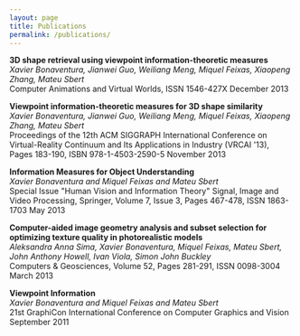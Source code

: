 ```yaml
---
layout: page
title: Publications
permalink: /publications/
---
```


**3D shape retrieval using viewpoint information-theoretic measures**  
*Xavier Bonaventura,  Jianwei Guo, Weiliang Meng, Miquel Feixas, Xiaopeng Zhang, Mateu Sbert*  
Computer Animations and Virtual Worlds, ISSN 1546-427X
December 2013

**Viewpoint information-theoretic measures for 3D shape similarity**  
*Xavier Bonaventura,  Jianwei Guo, Weiliang Meng, Miquel Feixas, Xiaopeng Zhang, Mateu Sbert*  
Proceedings of the 12th ACM SIGGRAPH International Conference on Virtual-Reality Continuum and Its Applications in Industry (VRCAI '13), Pages 183-190, ISBN 978-1-4503-2590-5
November 2013

**Information Measures for Object Understanding**  
*Xavier Bonaventura and Miquel Feixas and Mateu Sbert*  
Special Issue "Human Vision and Information Theory"
Signal, Image and Video Processing, Springer, Volume 7, Issue 3, Pages 467-478, ISSN 1863-1703
May 2013

**Computer-aided image geometry analysis and subset selection for optimizing texture quality in photorealistic models**  
*Aleksandra Anna Sima, Xavier Bonaventura,  Miquel Feixas, Mateu Sbert, John Anthony Howell, Ivan Viola, Simon John Buckley*  
Computers & Geosciences, Volume 52, Pages 281-291, ISSN 0098-3004
March 2013

**Viewpoint Information**  
*Xavier Bonaventura and Miquel Feixas and Mateu Sbert*  
21st GraphiCon International Conference on Computer Graphics and Vision
September 2011
